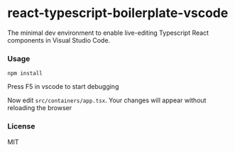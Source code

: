 react-typescript-boilerplate-vscode
============================

The minimal dev environment to enable live-editing Typescript React components in Visual Studio Code.

### Usage

```
npm install
```
Press F5 in vscode to start debugging

Now edit `src/containers/app.tsx`.
Your changes will appear without reloading the browser

### License

MIT
